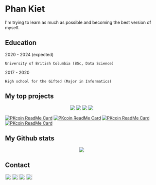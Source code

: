 Phan Kiet
=========

I'm trying to learn as much as possible and becoming the best version of myself.

Education
---------
2020 - 2024 (expected)

	University of British Columbia (BSc, Data Science)

2017 - 2020

	High school for the Gifted (Major in Informatics)

My top projects
---------------
<div align='center'>
<img src='https://github-readme-stats.vercel.app/api/pin/?username=ketphan02&repo=Introduce-to-Github&theme=graywhite' />
<img src='https://github-readme-stats.vercel.app/api/pin/?username=ketphan02&repo=PKcoin-full-version&theme=graywhite' />
<img src='https://github-readme-stats.vercel.app/api/pin/?username=ketphan02&repo=chatbot-ubc&theme=graywhite' />
<img src='https://github-readme-stats.vercel.app/api/pin/?username=ketphan02&repo=bot-nksc&theme=graywhite' />
</div>

[![PKcoin ReadMe Card](https://github-readme-stats.vercel.app/api/pin/?username=ketphan02&repo=Introduce-to-Github&theme=graywhite)](https://github.com/anuraghazra/github-readme-stats)
[![PKcoin ReadMe Card](https://github-readme-stats.vercel.app/api/pin/?username=ketphan02&repo=PKcoin-full-version&theme=graywhite)](https://github.com/anuraghazra/github-readme-stats)
[![PKcoin ReadMe Card](https://github-readme-stats.vercel.app/api/pin/?username=ketphan02&repo=chatbot-ubc&theme=graywhite)](https://github.com/anuraghazra/github-readme-stats)
[![PKcoin ReadMe Card](https://github-readme-stats.vercel.app/api/pin/?username=ketphan02&repo=bot-nksc&theme=graywhite)](https://github.com/anuraghazra/github-readme-stats)


My Github stats
---------------
<div align='center'>
	<img src='https://github-readme-stats.vercel.app/api?username=ketphan02&?count_private=true&show_icons=true&theme=graywhite' />
</div>

Contact
-------
<a href="https://github.com/ketphan02">
	<img width="20" align="left"
		 alt="My GitHub profile"
		 src="https://cdn.jsdelivr.net/npm/simple-icons@v3/icons/github.svg">
</a>

<a href="https://www.linkedin.com/in/phan-kiet-72916b147/">
	<img width="20" align="left"
		 alt="My LinkedIn profile"
		 src="https://cdn.jsdelivr.net/npm/simple-icons@v3/icons/linkedin.svg">
</a>

<a href="mailto:tuankiet.phannguyen@gmail.com">
	<img width="20" align="left"
		 alt="My Gmail"
		 src="https://cdn.jsdelivr.net/npm/simple-icons@v3/icons/gmail.svg">
</a>

<a href="mailto:tuankietvn@outlook.com">
	<img width="20" align="left"
		 alt="My Outlook"
		 src="https://cdn.jsdelivr.net/npm/simple-icons@v3/icons/microsoftoutlook.svg">
</a>

